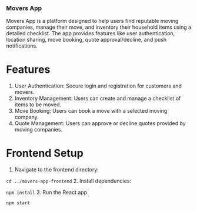 ### Movers App
Movers App is a platform designed to help users find reputable moving companies, manage their move, and inventory their household items using a detailed checklist. The app provides features like user authentication, location sharing, move booking, quote approval/decline, and push notifications.

# Features
1. User Authentication: Secure login and registration for customers and movers.
2. Inventory Management: Users can create and manage a checklist of items to be moved.
3. Move Booking: Users can book a move with a selected moving company.
4. Quote Management: Users can approve or decline quotes provided by moving companies.

# Frontend Setup
1. Navigate to the frontend directory:

``
  cd ../movers-app-frontend
            ``
2. Install dependencies:

``
npm install
           ``
3. Run the React app

``
npm start
         ``